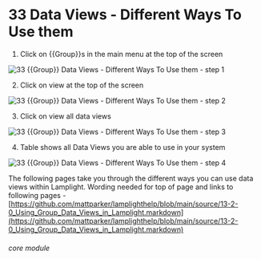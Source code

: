 # 33 Data Views - Different Ways To Use them

1. Click on {{Group}}s in the main menu at the top of the screen

![33 {{Group}} Data Views - Different Ways To Use them - step 1](33_List_Data_Views_-_Different_Ways_To_Use_them_im_1.png)

2. Click on view at the top of the screen

![33 {{Group}} Data Views - Different Ways To Use them - step 2](33_List_Data_Views_-_Different_Ways_To_Use_them_im_2.png)

3. Click on view all data views

![33 {{Group}} Data Views - Different Ways To Use them - step 3](33_List_Data_Views_-_Different_Ways_To_Use_them_im_3.png)

4. Table shows all Data Views you are able to use in your system

![33 {{Group}} Data Views - Different Ways To Use them - step 4](33_List_Data_Views_-_Different_Ways_To_Use_them_im_4.png)

The following pages take you through the different ways you can use data views within Lamplight.
Wording needed for top of page and links to following pages - [https://github.com/mattparker/lamplighthelp/blob/main/source/13-2-0_Using_Group_Data_Views_in_Lamplight.markdown](https://github.com/mattparker/lamplighthelp/blob/main/source/13-2-0_Using_Group_Data_Views_in_Lamplight.markdown)

###### core module
